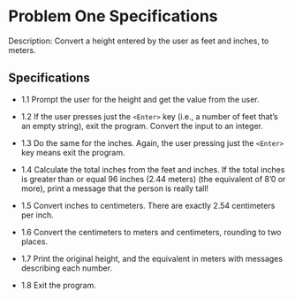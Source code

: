 # Problem One Specifications

Description: Convert a height entered by the user as feet and inches, to meters. 

## Specifications

- 1.1 Prompt the user for the height and get the value from the user.

- 1.2 If the user presses just the ```<Enter>``` key (i.e., a number of feet that’s an empty string), exit the program. Convert the input to an integer.

- 1.3 Do the same for the inches. Again, the user pressing just the ```<Enter>``` key means exit the program.

- 1.4 Calculate the total inches from the feet and inches. If the total inches is greater than or equal 96 inches (2.44 meters)  (the equivalent of 8’0 or more), print a message that the person is really tall!

- 1.5 Convert inches to centimeters. There are exactly 2.54 centimeters per inch.

- 1.6 Convert the centimeters to meters and centimeters, rounding to two places.

- 1.7 Print the original height, and the equivalent in meters with messages describing each number.

- 1.8 Exit the program.
